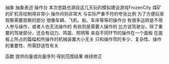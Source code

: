 抽象 抽象表述 操作台
本次思路也源自这几天玩的模拟建设游戏FrozenCity
煤矿的矿机背绘制得非常小 操作间则非常大
与实际严重不符的夸张比例 为了方便玩家观察需要观察的部分
很像车辆、飞机、船、车床等等的操作台
有很多运转是不用人参与操作，或者人也无法操作的
有些则是需要人操作的
比方说驾驶台，除了重要的驾驶部分，还会有动力、鸣笛、照明等
来自不同环节的操作在一个面板
在面板上所占的篇幅和所操作的机械装置大小无关
只和操作项的多少、复杂性、操作的重要性、所需舒适性有关

函数 提供向量或向量序列 得到范围结果 继续修正
